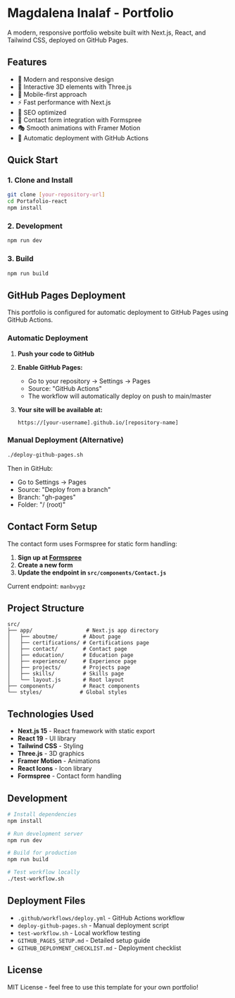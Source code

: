 # Magdalena Inalaf - Portfolio

A modern, responsive portfolio website built with Next.js, React, and Tailwind CSS, deployed on GitHub Pages.

## Features

- 🎨 Modern and responsive design
- 🌟 Interactive 3D elements with Three.js
- 📱 Mobile-first approach
- ⚡ Fast performance with Next.js
- 🎯 SEO optimized
- 📧 Contact form integration with Formspree
- 🎭 Smooth animations with Framer Motion
- 🚀 Automatic deployment with GitHub Actions

## Quick Start

### 1. Clone and Install
```bash
git clone [your-repository-url]
cd Portafolio-react
npm install
```

### 2. Development
```bash
npm run dev
```

### 3. Build
```bash
npm run build
```

## GitHub Pages Deployment

This portfolio is configured for automatic deployment to GitHub Pages using GitHub Actions.

### Automatic Deployment

1. **Push your code to GitHub**
2. **Enable GitHub Pages:**
   - Go to your repository → Settings → Pages
   - Source: "GitHub Actions"
   - The workflow will automatically deploy on push to main/master

3. **Your site will be available at:**
   ```
   https://[your-username].github.io/[repository-name]
   ```

### Manual Deployment (Alternative)

```bash
./deploy-github-pages.sh
```

Then in GitHub:
- Go to Settings → Pages
- Source: "Deploy from a branch"
- Branch: "gh-pages"
- Folder: "/ (root)"

## Contact Form Setup

The contact form uses Formspree for static form handling:

1. **Sign up at [Formspree](https://formspree.io/)**
2. **Create a new form**
3. **Update the endpoint in `src/components/Contact.js`**

Current endpoint: `manbvygz`

## Project Structure

```
src/
├── app/                 # Next.js app directory
│   ├── aboutme/        # About page
│   ├── certifications/ # Certifications page
│   ├── contact/        # Contact page
│   ├── education/      # Education page
│   ├── experience/     # Experience page
│   ├── projects/       # Projects page
│   ├── skills/         # Skills page
│   └── layout.js       # Root layout
├── components/         # React components
└── styles/            # Global styles
```

## Technologies Used

- **Next.js 15** - React framework with static export
- **React 19** - UI library
- **Tailwind CSS** - Styling
- **Three.js** - 3D graphics
- **Framer Motion** - Animations
- **React Icons** - Icon library
- **Formspree** - Contact form handling

## Development

```bash
# Install dependencies
npm install

# Run development server
npm run dev

# Build for production
npm run build

# Test workflow locally
./test-workflow.sh
```

## Deployment Files

- `.github/workflows/deploy.yml` - GitHub Actions workflow
- `deploy-github-pages.sh` - Manual deployment script
- `test-workflow.sh` - Local workflow testing
- `GITHUB_PAGES_SETUP.md` - Detailed setup guide
- `GITHUB_DEPLOYMENT_CHECKLIST.md` - Deployment checklist

## License

MIT License - feel free to use this template for your own portfolio!
